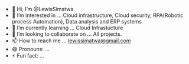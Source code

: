 - 👋 Hi, I’m @LewisSimatwa
- 👀 I’m interested in ... Cloud infrastructure, Cloud security, RPA(Robotic process Automation), Data analysis and ERP systems
- 🌱 I’m currently learning ... Cloud Infrastucture
- 💞️ I’m looking to collaborate on ... All projects.
- 📫 How to reach me ... lewissimatwa@gmail.com
- 😄 Pronouns: ...
- ⚡ Fun fact: ... 

<!---
LewisSimatwa/LewisSimatwa is a ✨ special ✨ repository because its `README.md` (this file) appears on your GitHub profile.
You can click the Preview link to take a look at your changes.
--->

